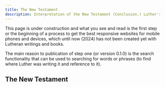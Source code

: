 ```yaml
---
title: The New Testament
description: Interpretation of the New Testament (Conclusion.) Luther's great interpretation of the Epistle to the Galatians and the other exegetical writings.
---
```


This page is under construction and what you see and read is the first step or the beginning of a process to get the best responsive websites for mobile phones and devices, which until now (2024) has not been created yet with Lutheran writings and books.

The main reason to publication of step one (or version 0.1.0) is the search functionality that can be used to searching for words or phrases (to find where Luther was writing it and reference to it).

## The New Testament
